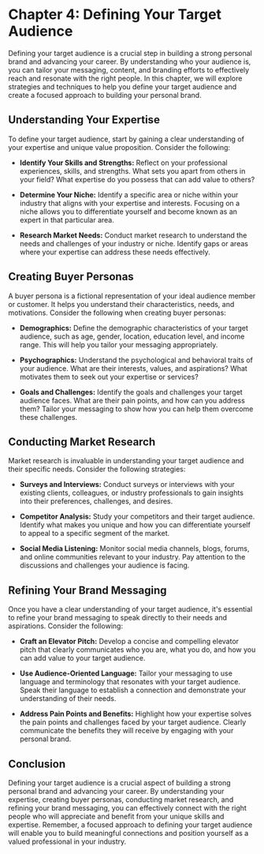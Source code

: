 Chapter 4: Defining Your Target Audience
========================================

Defining your target audience is a crucial step in building a strong personal brand and advancing your career. By understanding who your audience is, you can tailor your messaging, content, and branding efforts to effectively reach and resonate with the right people. In this chapter, we will explore strategies and techniques to help you define your target audience and create a focused approach to building your personal brand.

Understanding Your Expertise
----------------------------

To define your target audience, start by gaining a clear understanding of your expertise and unique value proposition. Consider the following:

* **Identify Your Skills and Strengths:** Reflect on your professional experiences, skills, and strengths. What sets you apart from others in your field? What expertise do you possess that can add value to others?

* **Determine Your Niche:** Identify a specific area or niche within your industry that aligns with your expertise and interests. Focusing on a niche allows you to differentiate yourself and become known as an expert in that particular area.

* **Research Market Needs:** Conduct market research to understand the needs and challenges of your industry or niche. Identify gaps or areas where your expertise can address these needs effectively.

Creating Buyer Personas
-----------------------

A buyer persona is a fictional representation of your ideal audience member or customer. It helps you understand their characteristics, needs, and motivations. Consider the following when creating buyer personas:

* **Demographics:** Define the demographic characteristics of your target audience, such as age, gender, location, education level, and income range. This will help you tailor your messaging appropriately.

* **Psychographics:** Understand the psychological and behavioral traits of your audience. What are their interests, values, and aspirations? What motivates them to seek out your expertise or services?

* **Goals and Challenges:** Identify the goals and challenges your target audience faces. What are their pain points, and how can you address them? Tailor your messaging to show how you can help them overcome these challenges.

Conducting Market Research
--------------------------

Market research is invaluable in understanding your target audience and their specific needs. Consider the following strategies:

* **Surveys and Interviews:** Conduct surveys or interviews with your existing clients, colleagues, or industry professionals to gain insights into their preferences, challenges, and desires.

* **Competitor Analysis:** Study your competitors and their target audience. Identify what makes you unique and how you can differentiate yourself to appeal to a specific segment of the market.

* **Social Media Listening:** Monitor social media channels, blogs, forums, and online communities relevant to your industry. Pay attention to the discussions and challenges your audience is facing.

Refining Your Brand Messaging
-----------------------------

Once you have a clear understanding of your target audience, it's essential to refine your brand messaging to speak directly to their needs and aspirations. Consider the following:

* **Craft an Elevator Pitch:** Develop a concise and compelling elevator pitch that clearly communicates who you are, what you do, and how you can add value to your target audience.

* **Use Audience-Oriented Language:** Tailor your messaging to use language and terminology that resonates with your target audience. Speak their language to establish a connection and demonstrate your understanding of their needs.

* **Address Pain Points and Benefits:** Highlight how your expertise solves the pain points and challenges faced by your target audience. Clearly communicate the benefits they will receive by engaging with your personal brand.

Conclusion
----------

Defining your target audience is a crucial aspect of building a strong personal brand and advancing your career. By understanding your expertise, creating buyer personas, conducting market research, and refining your brand messaging, you can effectively connect with the right people who will appreciate and benefit from your unique skills and expertise. Remember, a focused approach to defining your target audience will enable you to build meaningful connections and position yourself as a valued professional in your industry.
